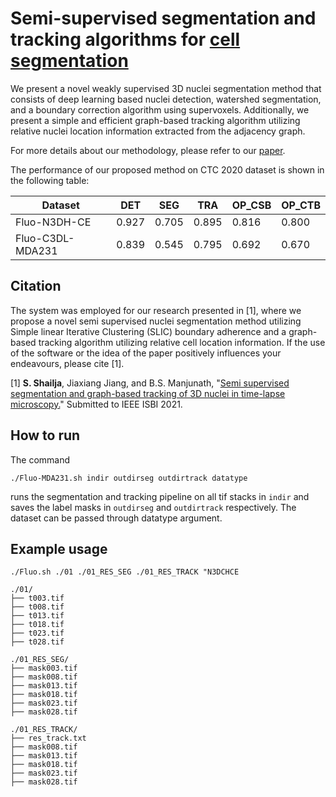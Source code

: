 # Semi-supervised segmentation and tracking algorithms for [cell segmentation](http://celltrackingchallenge.net/)

We present a novel weakly supervised 3D nuclei segmentation method that consists of deep learning based nuclei detection, watershed segmentation, and a boundary correction algorithm using supervoxels. Additionally, we present a simple and efficient graph-based tracking algorithm utilizing relative nuclei location information extracted from the adjacency graph. 


For more details about our methodology, please refer to our [paper](https://arxiv.org/abs/2010.13343).

The performance of our proposed method on CTC 2020 dataset is shown in the following table:

|Dataset|DET|SEG|TRA|OP_CSB|OP_CTB|
|---|---|---|---|---|---|
|Fluo-N3DH-CE|0.927|0.705|0.895|0.816|0.800|
|Fluo-C3DL-MDA231|0.839|0.545|0.795|0.692|0.670|

## Citation

The system was employed for our research presented in [1], where we propose a novel semi supervised nuclei segmentation method utilizing Simple linear Iterative Clustering (SLIC) boundary adherence and a graph-based tracking algorithm utilizing relative cell location information. If the use of the software or the idea of the paper positively influences your endeavours, please cite [1].

[1] **S. Shailja**, Jiaxiang Jiang, and B.S. Manjunath, "[Semi supervised segmentation and graph-based tracking of 3D nuclei in time-lapse microscopy.](https://arxiv.org/abs/2010.13343)"  Submitted to IEEE ISBI 2021.

## How to run

The command 

`./Fluo-MDA231.sh indir outdirseg outdirtrack datatype`

runs the segmentation and tracking pipeline on all tif stacks in `indir` and saves the label masks in `outdirseg` and `outdirtrack` respectively. The dataset can be passed through datatype argument.


## Example usage


`./Fluo.sh ./01 ./01_RES_SEG ./01_RES_TRACK "N3DCHCE`


```
./01/
├── t003.tif
├── t008.tif
├── t013.tif
├── t018.tif
├── t023.tif
├── t028.tif

./01_RES_SEG/
├── mask003.tif
├── mask008.tif
├── mask013.tif
├── mask018.tif
├── mask023.tif
├── mask028.tif

./01_RES_TRACK/
├── res_track.txt
├── mask008.tif
├── mask013.tif
├── mask018.tif
├── mask023.tif
├── mask028.tif
```
